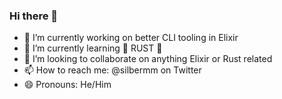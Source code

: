 ### Hi there 👋

- 🔭 I’m currently working on better CLI tooling in Elixir
- 🌱 I’m currently learning 🦀 RUST 🦀
- 👯 I’m looking to collaborate on anything Elixir or Rust related
- 📫 How to reach me: @silbermm on Twitter
- 😄 Pronouns: He/Him
